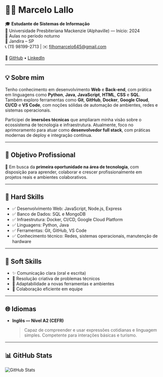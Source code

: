 # 👨‍💻 Marcelo Lallo

🎓 **Estudante de Sistemas de Informação**  
🏫 Universidade Presbiteriana Mackenzie (Alphaville) — Início: 2024  
🌃 Aulas no período noturno  
📍 Jandira – SP  
📞 (11) 98199-2713 | ✉️ filhomarcelo645@gmail.com

🔗 [GitHub](https://github.com/Lall0) • [LinkedIn](https://www.linkedin.com/in/marcelo-lallo-84a73518b)

---

## 💡 Sobre mim

Tenho conhecimento em desenvolvimento **Web** e **Back-end**, com prática em linguagens como **Python**, **Java**, **JavaScript**, **HTML**, **CSS** e **SQL**. Também exploro ferramentas como **Git**, **GitHub**, **Docker**, **Google Cloud**, **CI/CD** e **VS Code**, com noções sólidas de automação de ambientes, redes e sistemas operacionais.

Participei de **imersões técnicas** que ampliaram minha visão sobre o ecossistema de tecnologia e infraestrutura. Atualmente, foco no aprimoramento para atuar como **desenvolvedor full stack**, com práticas modernas de deploy e integração contínua.

---

## 🎯 Objetivo Profissional

📌 Em busca da **primeira oportunidade na área de tecnologia**, com disposição para aprender, colaborar e crescer profissionalmente em projetos reais e ambientes colaborativos.

---

## 🧠 Hard Skills

- ✅ Desenvolvimento Web: JavaScript, Node.js, Express
- ✅ Banco de Dados: SQL e MongoDB
- ✅ Infraestrutura: Docker, CI/CD, Google Cloud Platform
- ✅ Linguagens: Python, Java
- ✅ Ferramentas: Git, GitHub, VS Code
- ✅ Conhecimento técnico: Redes, sistemas operacionais, manutenção de hardware

---

## 💬 Soft Skills

- ✨ Comunicação clara (oral e escrita)
- 🧩 Resolução criativa de problemas técnicos
- 🔄 Adaptabilidade a novas ferramentas e ambientes
- 🤝 Colaboração eficiente em equipe

---

## 🌐 Idiomas

- **Inglês — Nível A2 (CEFR)**
  > Capaz de compreender e usar expressões cotidianas e linguagem simples. Competente para interações básicas e turismo.

---

## 📊 GitHub Stats

![GitHub Stats](https://github-readme-stats.vercel.app/api?username=Lall0&show_icons=true&theme=tokyonight)

